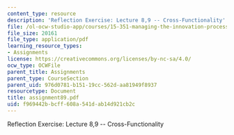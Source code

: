 ```yaml
---
content_type: resource
description: 'Reflection Exercise: Lecture 8,9 -- Cross-Functionality'
file: /ol-ocw-studio-app/courses/15-351-managing-the-innovation-process-fall-2002/f969442bbcff608a541dab14d921cb2c_assignment89.pdf
file_size: 20161
file_type: application/pdf
learning_resource_types:
- Assignments
license: https://creativecommons.org/licenses/by-nc-sa/4.0/
ocw_type: OCWFile
parent_title: Assignments
parent_type: CourseSection
parent_uid: 976d0781-b151-19cc-562d-aa81949f8937
resourcetype: Document
title: assignment89.pdf
uid: f969442b-bcff-608a-541d-ab14d921cb2c
---
```

Reflection Exercise: Lecture 8,9 -- Cross-Functionality